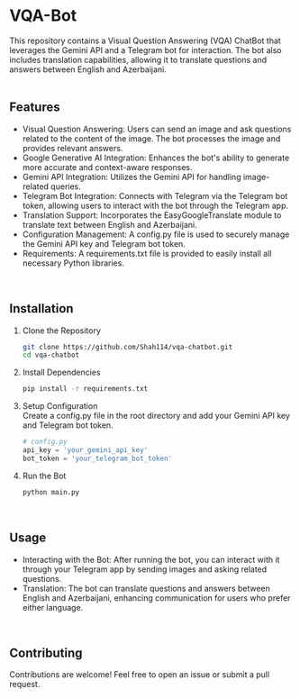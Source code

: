 # VQA-Bot
This repository contains a Visual Question Answering (VQA) ChatBot that leverages the Gemini API and a Telegram bot for interaction. The bot also includes translation capabilities, allowing it to translate questions and answers between English and Azerbaijani. <br/>
<br/>

## Features
* Visual Question Answering: Users can send an image and ask questions related to the content of the image. The bot processes the image and provides relevant answers.
* Google Generative AI Integration: Enhances the bot's ability to generate more accurate and context-aware responses.
* Gemini API Integration: Utilizes the Gemini API for handling image-related queries.
* Telegram Bot Integration: Connects with Telegram via the Telegram bot token, allowing users to interact with the bot through the Telegram app.
* Translation Support: Incorporates the EasyGoogleTranslate module to translate text between English and Azerbaijani.
* Configuration Management: A config.py file is used to securely manage the Gemini API key and Telegram bot token.
* Requirements: A requirements.txt file is provided to easily install all necessary Python libraries. <br/>
<br/>

## Installation
1. Clone the Repository
   
   ```bash
   git clone https://github.com/Shah114/vqa-chatbot.git
   cd vqa-chatbot
   ```
2. Install Dependencies
   
   ```bash
   pip install -r requirements.txt
   ```
3. Setup Configuration <br/>
   Create a config.py file in the root directory and add your Gemini API key and Telegram bot token.
   
   ```python
   # config.py
   api_key = 'your_gemini_api_key'
   bot_token = 'your_telegram_bot_token'
   ```
4. Run the Bot
   
   ```bash
   python main.py
   ```
<br/>

## Usage
* Interacting with the Bot: After running the bot, you can interact with it through your Telegram app by sending images and asking related questions.
* Translation: The bot can translate questions and answers between English and Azerbaijani, enhancing communication for users who prefer either language. <br/>
<br/>

## Contributing
Contributions are welcome! Feel free to open an issue or submit a pull request.
